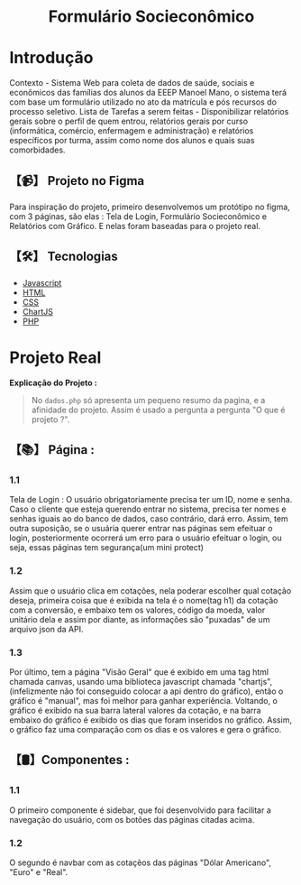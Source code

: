 <h1 align="center">Formulário Socieconômico</h1>
<h1>Introdução</h1>
Contexto - Sistema Web para coleta de dados de saúde, sociais e econômicos das famílias dos alunos da EEEP Manoel Mano, o sistema terá com base um formulário utilizado no ato da matrícula e pós recursos do processo seletivo. Lista de Tarefas a serem feitas - Disponibilizar relatórios gerais sobre o perfil de quem entrou, relatórios gerais por curso (informática, comércio, enfermagem e administração) e relatórios específicos por turma, assim como nome dos alunos e quais suas comorbidades.

## 【📹】 **Projeto no Figma**
Para inspiração do projeto, primeiro desenvolvemos um protótipo no figma, com 3 páginas, são elas : Tela de Login, Formulário Socieconômico e Relatórios com Gráfico. E nelas foram baseadas para o projeto real.

## 【🛠️】 **Tecnologias**

- [Javascript](https://docs.oracle.com/en/)
- [HTML](https://developer.mozilla.org/en-US/docs/Web/HTML)
- [CSS](https://developer.mozilla.org/en-US/docs/Web/CSS)
- [ChartJS](https://www.chartjs.org/)
- [PHP](https://www.php.net/docs.php)


# Projeto Real

**Explicação do Projeto :**
> No `dados.php` só apresenta um pequeno resumo da pagina, e a afinidade do projeto. Assim é usado a pergunta a pergunta "O que é projeto ?".


## 【📚】 **Página :**
### **1.1**
Tela de Login : O usuário obrigatoriamente precisa ter um ID, nome e senha. Caso o cliente que esteja querendo entrar no sistema, precisa ter nomes e senhas iguais ao do banco de dados, caso contrário, dará erro. Assim, tem outra suposição, se o usuária querer entrar nas páginas sem efeituar o login, posteriormente ocorrerá um erro para o usuário efeituar o login, ou seja, essas páginas tem segurança(um mini protect)
### **1.2**
Assim que o usuário clica em cotações, nela poderar escolher qual cotação deseja, primeira coisa que é exibida na tela é o nome(tag h1) da cotação com a conversão, e embaixo tem os valores, código da moeda, valor unitário dela e assim por diante, as informações são "puxadas" de um arquivo json da API.
### **1.3**
Por último, tem a página "Visão Geral" que é exibido em uma tag html chamada canvas, usando uma biblioteca javascript chamada "chartjs", (infelizmente não foi conseguido colocar a api dentro do gráfico), então o gráfico é "manual", mas foi melhor para ganhar experiência. Voltando, o gráfico é exibido na sua barra lateral valores da cotação, e na barra embaixo do gráfico é exibido os dias que foram inseridos no gráfico. Assim, o gráfico faz uma comparação com os dias e os valores e gera o gráfico.
## 【🛢️】**Componentes :**
### **1.1**
O primeiro componente é sidebar, que foi desenvolvido para facilitar a navegação do usuário, com os botões das páginas citadas acima.
### **1.2**
O segundo é navbar com as cotaçẽos das páginas "Dólar Americano", "Euro" e "Real".

